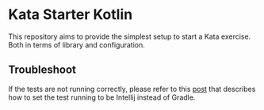 Kata Starter Kotlin
==

This repository aims to provide the simplest setup to start a Kata exercise.
Both in terms of library and configuration.


## Troubleshoot
If the tests are not running correctly, please refer to this [post](https://intellij-support.jetbrains.com/hc/en-us/community/posts/360006656399-Run-JUnit-test-from-within-class-test-NOT-GRADLE) that describes how to set the test running to be Intellij instead of Gradle.